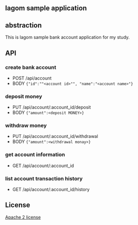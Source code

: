lagom sample application
-------------------------

## abstraction

This is lagom sample bank account application for my study.

## API

### create bank account

+ POST /api/account
+ BODY `{"id":""<account id>"", "name":"<account name>"}`

### deposit money

+ PUT /api/account/:account_id/deposit
+ BODY `{"amount":<deposit MONEY>}`

### withdraw money

+ PUT /api/account/:account_id/withdrawal
+ BODY `{"amount":<withdrawal monay>}`

### get account information
+ GET /api/account/:account_id


### list account transaction history
+ GET /api/account/:account_id/history

## License

[Apache 2 license](http://www.apache.org/licenses/LICENSE-2.0)
